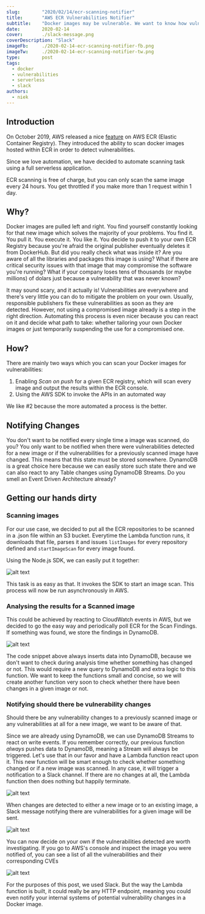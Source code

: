 ```yaml
---
slug:        "2020/02/14/ecr-scanning-notifier"
title:       "AWS ECR Vulnerabilities Notifier"
subtitle:    "Docker images may be vulnerable. We want to know how vulnerable."
date:        2020-02-14
cover:       ./slack-message.png
coverDescription: "Slack"
imageFb:     ./2020-02-14-ecr-scanning-notifier-fb.png
imageTw:     ./2020-02-14-ecr-scanning-notifier-tw.png
type:        post
tags: 
  - docker 
  - vulnerabilities 
  - serverless 
  - slack 
authors:
  - niek
---
```


## Introduction

On October 2019, AWS released a nice [feature](https://aws.amazon.com/about-aws/whats-new/2019/10/announcing-image-scanning-for-amazon-ecr/) on AWS ECR (Elastic Container Registry). They introduced the ability to scan docker images hosted within ECR in order to detect vulnerabilities.

Since we love automation, we have decided to automate scanning task using a full serverless application.

ECR scanning is free of charge, but you can only scan the same image every 24 hours. You get throttled if you make more than 1 request within 1 day.

## Why?

Docker images are pulled left and right. You find yourself constantly looking for that new image which solves the majority of your problems. You find it. You pull it. You execute it. You like it. You decide to push it to your own ECR Registry because you're afraid the original publisher eventually deletes it from DockerHub. But did you really check what was inside it? Are you aware of all the libraries and packages this image is using? What if there are critical security issues with that image that may compromise the software you're running? What if your company loses tens of thousands (or maybe millions) of dolars just because a vulnerability that was never known?

It may sound scary, and it actually is! Vulnerabilities are everywhere and there's very little you can do to mitigate the problem on your own. Usually, responsible publishers fix these vulnerabilities as soon as they are detected. However, not using a compromised image already is a step in the right direction. Automating this process is even nicer because you can react on it and decide what path to take: whether tailoring your own Docker images or just temporarily suspending the use for a compromised one.

## How?

There are mainly two ways which you can scan your Docker images for vulnerabilities:

1. Enabling _Scan on push_ for a given ECR registry, which will scan every image and output the results within the ECR console.
2. Using the AWS SDK to invoke the APIs in an automated way

We like #2 because the more automated a process is the better.

## Notifying Changes

You don't want to be notified every single time a image was scanned, do you? You only want to be notified when there were vulnerabilities detected for a new image or if the vulnerabilities for a previously scanned image have changed. This means that this state must be stored somewhere. DynamoDB is a great choice here because we can easily store such state there and we can also react to any Table changes using DynamoDB Streams. Do you smell an Event Driven Architecture already?

## Getting our hands dirty


### Scanning images

For our use case, we decided to put all the ECR repositories to be scanned in a .json file within an S3 bucket. Everytime the Lambda function runs, it downloads that file, parses it and issues `listImages` for every repository defined and `startImageScan` for every image found.

Using the Node.js SDK, we can easily put it together:

![alt text](scan-images-snippet.png "Scan Images snippet")

This task is as easy as that. It invokes the SDK to start an image scan. This process will now be run asynchronously in AWS.

### Analysing the results for a Scanned image

This could be achieved by reacting to CloudWatch events in AWS, but we decided to go the easy way and periodically poll ECR for the Scan Findings. If something was found, we store the findings in DynamoDB.

![alt text](scan-findings-analyser.png "Scan Findings Analyser")

The code snippet above always inserts data into DynamoDB, because we don't want to check during analysis time whether something has changed or not. This would require a new query to DynamoDB and extra logic to this function. We want to keep the functions small and concise, so we will create another function very soon to check whether there have been changes in a given image or not.

### Notifying should there be vulnerability changes

Should there be any vulnerability changes to a previously scanned image or any vulnerabilities at all for a new image, we want to be aware of that.

Since we are already using DynamoDB, we can use DynamoDB Streams to react on write events. If you remember correctly, our previous function _always_ pushes data to DynamoDB, meaning a Stream will always be triggered. Let's use that in our favor and have a Lambda function react upon it. This new function will be smart enough to check whether something changed or if a new image was scanned. In any case, it will trigger a notification to a Slack channel. If there are no changes at all, the Lambda function then does nothing but happily terminate.

![alt text](scan-findings-notifier.png "Scan Findings Notifier")

When changes are detected to either a new image or to an existing image, a Slack message notifying there are vulnerabilities for a given image will be sent. 

![alt text](slack-message.png "Slack Message")

You can now decide on your own if the vulnerabilities detected are worth investigating. If you go to AWS's console and inspect the image you were notified of, you can see a list of all the vulnerabilities and their corresponding CVEs

![alt text](cve.png "Vulnerabilities")

For the purposes of this post, we used Slack. But the way the Lambda function is built, it could really be any HTTP endpoint, meaning you could even notify your internal systems of potential vulnerability changes in a Docker image.
